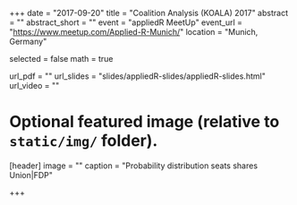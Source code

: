 +++
date = "2017-09-20"
title = "Coalition Analysis (KOALA) 2017"
abstract = ""
abstract_short = ""
event = "appliedR MeetUp"
event_url = "https://www.meetup.com/Applied-R-Munich/"
location = "Munich, Germany"

selected = false
math = true

url_pdf = ""
url_slides = "slides/appliedR-slides/appliedR-slides.html"
url_video = ""

# Optional featured image (relative to `static/img/` folder).
[header]
image = ""
caption = "Probability distribution seats shares Union|FDP"

+++